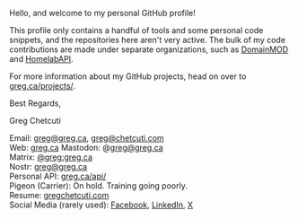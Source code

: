 Hello, and welcome to my personal GitHub profile!

This profile only contains a handful of tools and some personal code snippets, and the repositories here aren't very active. The bulk of my code contributions are made under separate organizations, such as [DomainMOD](https://github.com/domainmod) and [HomelabAPI](https://github.com/homelabapi/homelabapi).

For more information about my GitHub projects, head on over to [greg.ca/projects/](https://greg.ca/projects/).

Best Regards,

Greg Chetcuti

Email: [greg@greg.ca](mailto:greg@greg.ca), [greg@chetcuti.com](mailto:greg@chetcuti.com)  
Web: [greg.ca](https://greg.ca)
Mastodon: @greg@greg.ca  
Matrix: [@greg:greg.ca](https://matrix.to/#/@greg:greg.ca)  
Nostr: greg@greg.ca  
Personal API: [greg.ca/api/](https://greg.ca/api/)  
Pigeon (Carrier): On hold. Training going poorly.  
Resume: [gregchetcuti.com](https://gregchetcuti.com/)  
Social Media (rarely used): [Facebook](https://www.facebook.com/gregjch/), [LinkedIn](https://www.linkedin.com/in/gregchetcuti/), [X](https://x.com/gregchetcuti/)
